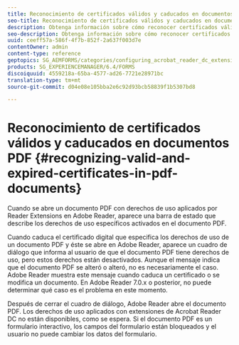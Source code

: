 ```yaml
---
title: Reconocimiento de certificados válidos y caducados en documentos PDF
seo-title: Reconocimiento de certificados válidos y caducados en documentos PDF
description: Obtenga información sobre cómo reconocer certificados válidos y caducados en documentos PDF.
seo-description: Obtenga información sobre cómo reconocer certificados válidos y caducados en documentos PDF.
uuid: ceeff57a-586f-4f7b-852f-2a637f003d7e
contentOwner: admin
content-type: reference
geptopics: SG_AEMFORMS/categories/configuring_acrobat_reader_dc_extensions
products: SG_EXPERIENCEMANAGER/6.4/FORMS
discoiquuid: 4559218a-65ba-4577-ad26-7721e28971bc
translation-type: tm+mt
source-git-commit: d04e08e105bba2e6c92d93bcb58839f1b5307bd8

---
```



# Reconocimiento de certificados válidos y caducados en documentos PDF {#recognizing-valid-and-expired-certificates-in-pdf-documents}

Cuando se abre un documento PDF con derechos de uso aplicados por Reader Extensions en Adobe Reader, aparece una barra de estado que describe los derechos de uso específicos activados en el documento PDF.

Cuando caduca el certificado digital que especifica los derechos de uso de un documento PDF y éste se abre en Adobe Reader, aparece un cuadro de diálogo que informa al usuario de que el documento PDF tiene derechos de uso, pero estos derechos están desactivados. Aunque el mensaje indica que el documento PDF se alteró o alteró, no es necesariamente el caso. Adobe Reader muestra este mensaje cuando caduca un certificado o se modifica un documento. En Adobe Reader 7.0.x o posterior, no puede determinar qué caso es el problema en este momento.

Después de cerrar el cuadro de diálogo, Adobe Reader abre el documento PDF. Los derechos de uso aplicados con extensiones de Acrobat Reader DC no están disponibles, como se espera. Si el documento PDF es un formulario interactivo, los campos del formulario están bloqueados y el usuario no puede cambiar los datos del formulario.
